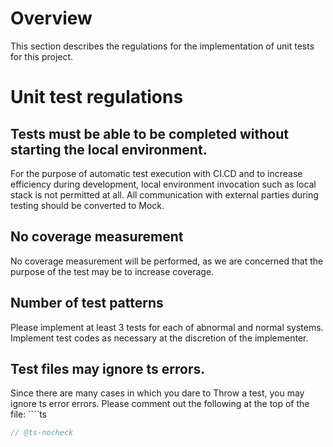# Overview

This section describes the regulations for the implementation of unit tests for this project.

# Unit test regulations

## Tests must be able to be completed without starting the local environment.

For the purpose of automatic test execution with CI.CD and to increase efficiency during development, local environment invocation such as local stack is not permitted at all.
All communication with external parties during testing should be converted to Mock.

## No coverage measurement

No coverage measurement will be performed, as we are concerned that the purpose of the test may be to increase coverage.

## Number of test patterns

Please implement at least 3 tests for each of abnormal and normal systems.
Implement test codes as necessary at the discretion of the implementer.

## Test files may ignore ts errors.

Since there are many cases in which you dare to Throw a test, you may ignore ts error errors.
Please comment out the following at the top of the file: ````ts

```ts
// @ts-nocheck
```
